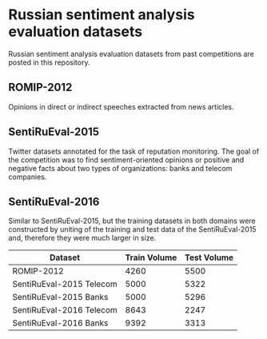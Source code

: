 # Russian sentiment analysis evaluation datasets

Russian sentiment analysis evaluation datasets from past competitions are posted in this repository.


## ROMIP-2012

Opinions in direct or indirect speeches extracted from news articles.


## SentiRuEval-2015

Twitter datasets annotated for the task of reputation monitoring. The goal of the competition was to find sentiment-oriented opinions or positive and negative facts about two types of organizations: banks and telecom companies.

## SentiRuEval-2016

Similar to SentiRuEval-2015, but the training datasets in both domains were constructed by uniting of the training and test data of the SentiRuEval-2015 and, therefore they were much larger in size.

| Dataset  | Train Volume | Test Volume |
| ------------- | ------------- | ------------- | 
|ROMIP-2012  | 4260  | 5500 |
| SentiRuEval-2015 Telecom  | 5000 | 5322  |
| SentiRuEval-2015 Banks  | 5000 | 5296  |
| SentiRuEval-2016 Telecom  | 8643 | 2247 |
| SentiRuEval-2016 Banks  | 9392 | 3313 |
